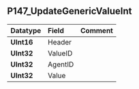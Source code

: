 ## P147\_UpdateGenericValueInt ##
| **Datatype** | **Field** | **Comment** |
|:-------------|:----------|:------------|
| **UInt16**   | Header    |             |
| **UInt32**   | ValueID   |             |
| **UInt32**   | AgentID   |             |
| **UInt32**   | Value     |             |